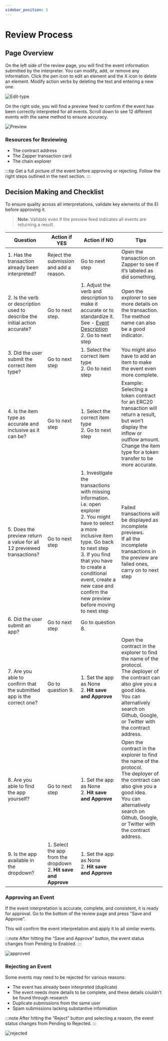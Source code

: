 ```yaml
---
sidebar_position: 3
---
```


# Review Process

## Page Overview

On the left side of the review page, you will find the event information submitted by the interpreter. You can modify, add, or remove any information. Click the pen icon to edit an element and the X icon to delete an element. Modify action verbs by deleting the text and entering a new one.

![Edit-type](/img/assets/ReviewStep.png)

On the right side, you will find a preview feed to confirm if the event has been correctly interpreted for all events. Scroll down to see 12 different events with the same method to ensure accuracy.

![Preview](/img/assets/preview2.png)

### Resources for Reviewing

- The contract address
- The Zapper transaction card
- The chain explorer

:::tip
Get a full picture of the event before approving or rejecting. Follow the right steps outlined in the next section.
:::

## Decision Making and Checklist

To ensure quality across all interpretations, validate key elements of the EI before approving it.

> **Note**: Validate even if the preview feed indicates all events are returning a result.

| Question | Action if YES | Action if NO | Tips |
|----------|----------------|--------------|------|
| 1. Has the transaction already been interpreted? | Reject the submission and add a reason. | Go to next step | Open the transaction on Zapper to see if it’s labeled as did something. |
| 2. Is the verb or description used to describe the initial action accurate? | Go to next step. | 1. Adjust the verb and description to make it accurate or to standardize it. See - [Event Description](/docs/Interpretation/event-interpretation/guide/action-verb)<br/> 2. Go to next step | Open the explorer to see more details on the transaction.<br/> The method name can also be a good indicator. |
| 3. Did the user submit the correct item type? | Go to next step | 1. Select the correct item type<br/> 2. Go to next step | You might also have to add an item to make the event even more complete. |
| 4. Is the item type as accurate and inclusive as it can be? | Go to next step | 1. Select the correct item type<br/> 2. Go to next step | Example: Selecting a token contract for an ERC20 transaction will return a result, but won’t display the inflow or outflow amount. Change the item type for a token transfer to be more accurate. |
| 5. Does the preview return a value for all 12 previewed transactions? | Go to next step | 1. Investigate the transactions with missing information. i.e. open explorer<br/> 2. You might have to select a more inclusive item type. Go back to next step<br/> 3. If you find that you have to create a conditional event, create a new case and confirm the new preview before moving to next step | Failed transactions will be displayed as incomplete previews.<br/> If all the incomplete transactions in the preview are failed ones, carry on to next step |
| 6. Did the user submit an app? | Go to next step | Go to question 8. | |
| 7. Are you able to confirm that the submitted app is the correct one? | Go to question 9. | 1. Set the app as None<br/> 2. **Hit save and Approve** | Open the contract in the explorer to find the name of the protocol.<br/> The deployer of the contract can also give you a good idea.<br/> You can alternatively search on Github, Google, or Twitter with the contract address. |
| 8. Are you able to find the app yourself? | Go to next step | 1. Set the app as None<br/> 2. **Hit save and Approve** | Open the contract in the explorer to find the name of the protocol.<br/> The deployer of the contract can also give you a good idea.<br/> You can alternatively search on Github, Google, or Twitter with the contract address. |
| 9. Is the app available in the dropdown? | 1. Select the app from the dropdown<br/> 2. **Hit save and Approve** | 1. Set the app as None<br/> 2. **Hit save and Approve** | |

### Approving an Event

If the event interpretation is accurate, complete, and consistent, it is ready for approval. Go to the bottom of the review page and press “Save and Approve”.

This will confirm the event interpretation and apply it to all similar events.

:::note
After hitting the “Save and Approve” button, the event status changes from Pending to Enabled.
:::

![approved](/img/assets/approved2.gif)

### Rejecting an Event

Some events may need to be rejected for various reasons:
- The event has already been interpreted (duplicate)
- The event needs more details to be complete, and these details couldn't be found through research
- Duplicate submissions from the same user
- Spam submissions lacking substantive information

:::note
After hitting the “Reject” button and selecting a reason, the event status changes from Pending to Rejected.
:::

![rejected](/img/assets/rejected.gif)

